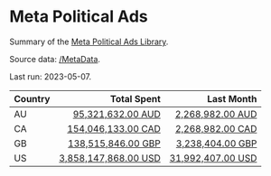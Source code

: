 # Meta Political Ads

Summary of the [Meta Political Ads Library](https://www.facebook.com/ads/library).

Source data: [/MetaData](MetaData).

Last run: 2023-05-07.

|Country|Total Spent|Last Month|
|:---|---:|---:|
|AU|[95,321,632.00 AUD](Country/AU/Total.md)|[2,268,982.00 AUD](Country/AU/Month.md)|
|CA|[154,046,133.00 CAD](Country/CA/Total.md)|[2,268,982.00 CAD](Country/CA/Month.md)|
|GB|[138,515,846.00 GBP](Country/GB/Total.md)|[3,238,404.00 GBP](Country/GB/Month.md)|
|US|[3,858,147,868.00 USD](Country/US/Total.md)|[31,992,407.00 USD](Country/US/Month.md)|
